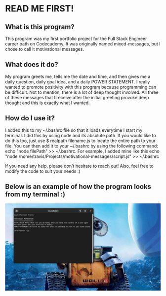 # READ ME FIRST!

## **What is this program?**

This program was my first portfolio project for the Full Stack Engineer career path on Codecademy.
It was originally named mixed-messages, but I chose to call it motivational messages.

## **What does it do?**

My program greets me, tells me the date and time, and then gives me a daily question, daily goal idea, and a daily POWER STATEMENT. I really wanted to promote positivity with this program because programming can be difficult. Not to mention, there is a lot of deep thought involved. All three of these messages that I receive after the initial greeting provoke deep thought and this is exactly what I wanted.

## **How do I use it?**

I added this to my ~/.bashrc file so that it loads everytime I start my terminal. I did this by using node and its absolute path. If you would like to do this too, just use $ realpath filename.js to locate the entire path to your file. You can then add it to your ~/.bashrc by using the following command: echo "node filePath" >> ~/.bashrc. For example, I added mine like this echo "node /home/travis/Projects/motivational-messages/script.js" >> ~/.bashrc

If you need any help, please don't hesitate to reach out! Also, feel free to modify the code to suit your needs :)


Below is an example of how the program looks from my terminal :)
---

![Example](/IMG/screenshot3.png)
